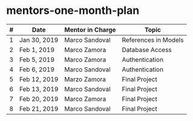 # mentors-one-month-plan

|#|Date|Mentor in Charge|Topic|
|-|----|----------------|-----|
|1|Jan 30, 2019|Marco Sandoval|References in Models|
|2|Feb 1, 2019|Marco Zamora|Database Access|
|3|Feb 5, 2019|Marco Zamora|Authentication|
|4|Feb 6, 2019|Marco Sandoval|Authentication|
|5|Feb 12, 2019|Marzo Zamora|Final Project|
|6|Feb 13, 2019|Marco Sandoval|Final Project|
|7|Feb 20, 2019|Marco Zamora|Final Project|
|8|Feb 21, 2019|Marco Sandoval|Final Project|
